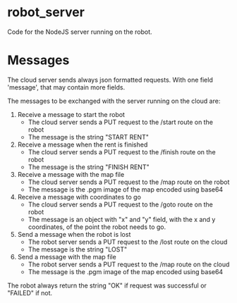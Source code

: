 # robot_server
Code for the NodeJS server running on the robot.
# Messages
The cloud server sends always json formatted requests. With one field 'message', that may contain more fields.

The messages to be exchanged with the server running on the cloud are:
1. Receive a message to start the robot
    * The cloud server sends a PUT request to the /start route on the robot
    * The message is the string "START RENT"
2. Receive a message when the rent is finished
    * The cloud server sends a PUT request to the /finish route on the robot
    * The message is the string "FINISH RENT"
3. Receive a message with the map file
    * The cloud server sends a PUT request to the /map route on the robot
    * The message is the .pgm image of the map encoded using base64 
4. Receive a message with coordinates to go
    * The cloud server sends a PUT request to the /goto route on the robot
    * The message is an object with "x" and "y" field, with the x and y coordinates, of the point the robot needs to go.
4. Send a message when the robot is lost
    * The robot server sends a PUT request to the /lost route on the cloud
    * The message is the string "LOST"
5. Send a message with the map file
    * The robot server sends a PUT request to the /map route on the cloud
    * The message is the .pgm image of the map encoded using base64

The robot always return the string "OK" if request was successful or "FAILED" if not.